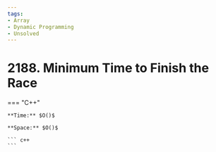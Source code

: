 ```yaml
---
tags:
- Array
- Dynamic Programming
- Unsolved
---
```



# 2188. Minimum Time to Finish the Race

=== "C++"

    **Time:** $O()$

    **Space:** $O()$

    ``` c++
    ```